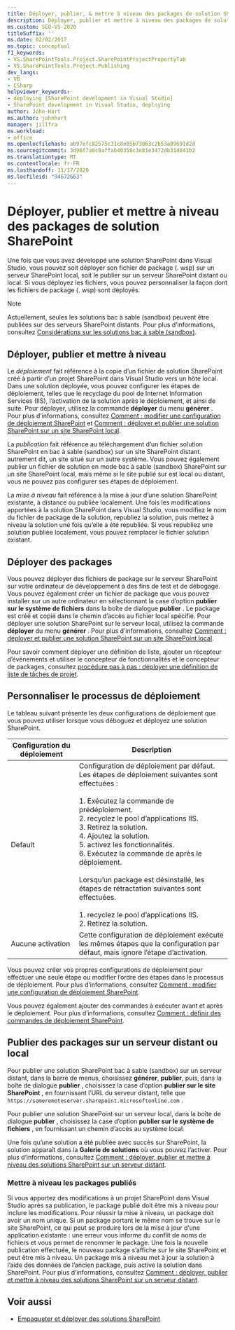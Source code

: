 ```yaml
---
title: Déployer, publier, & mettre à niveau des packages de solution SharePoint
description: Déployer, publier et mettre à niveau des packages de solution SharePoint. Personnaliser le processus de déploiement. Publier des packages sur un serveur distant ou local.
ms.custom: SEO-VS-2020
titleSuffix: ''
ms.date: 02/02/2017
ms.topic: conceptual
f1_keywords:
- VS.SharePointTools.Project.SharePointProjectPropertyTab
- VS.SharePointTools.Project.Publishing
dev_langs:
- VB
- CSharp
helpviewer_keywords:
- deploying [SharePoint development in Visual Studio]
- SharePoint development in Visual Studio, deploying
author: John-Hart
ms.author: johnhart
manager: jillfra
ms.workload:
- office
ms.openlocfilehash: ab97efc82575c31c8e05b73063c2b53a09691d2d
ms.sourcegitcommit: 3d96f7a8c9affab40358c3e81e3472db31d841b2
ms.translationtype: MT
ms.contentlocale: fr-FR
ms.lasthandoff: 11/17/2020
ms.locfileid: "94672663"
---
```

# <a name="deploy-publish-and-upgrade-sharepoint-solution-packages"></a>Déployer, publier et mettre à niveau des packages de solution SharePoint
  Une fois que vous avez développé une solution SharePoint dans Visual Studio, vous pouvez soit déployer son fichier de package (. wsp) sur un serveur SharePoint local, soit le publier sur un serveur SharePoint distant ou local. Si vous déployez les fichiers, vous pouvez personnaliser la façon dont les fichiers de package (. wsp) sont déployés.

> [!NOTE]
> Actuellement, seules les solutions bac à sable (sandbox) peuvent être publiées sur des serveurs SharePoint distants. Pour plus d’informations, consultez [Considérations sur les solutions bac à sable (sandbox)](../sharepoint/sandboxed-solution-considerations.md).

## <a name="deploy-publish-and-upgrade"></a>Déployer, publier et mettre à niveau
 Le *déploiement* fait référence à la copie d’un fichier de solution SharePoint créé à partir d’un projet SharePoint dans Visual Studio vers un hôte local. Dans une solution déployée, vous pouvez configurer les étapes de déploiement, telles que le recyclage du pool de Internet Information Services (IIS), l’activation de la solution après le déploiement, et ainsi de suite. Pour déployer, utilisez la commande **déployer** du menu **générer** . Pour plus d’informations, consultez [Comment : modifier une configuration de déploiement SharePoint](../sharepoint/how-to-edit-a-sharepoint-deployment-configuration.md) et [Comment : déployer et publier une solution SharePoint sur un site SharePoint local](../sharepoint/how-to-deploy-and-publish-a-sharepoint-solution-to-a-local-sharepoint-site.md).

 La *publication* fait référence au téléchargement d’un fichier solution SharePoint en bac à sable (sandbox) sur un site SharePoint distant. autrement dit, un site situé sur un autre système. Vous pouvez également publier un fichier de solution en mode bac à sable (sandbox) SharePoint sur un site SharePoint local, mais même si le site publié sur est local ou distant, vous ne pouvez pas configurer ses étapes de déploiement.

 La *mise à niveau* fait référence à la mise à jour d’une solution SharePoint existante, à distance ou publiée localement. Une fois les modifications apportées à la solution SharePoint dans Visual Studio, vous modifiez le nom du fichier de package de la solution, republiez la solution, puis mettez à niveau la solution une fois qu’elle a été republiée. Si vous republiez une solution publiée localement, vous pouvez remplacer le fichier solution existant.

## <a name="deploy-packages"></a>Déployer des packages
 Vous pouvez déployer des fichiers de package sur le serveur SharePoint sur votre ordinateur de développement à des fins de test et de débogage. Vous pouvez également créer un fichier de package que vous pouvez installer sur un autre ordinateur en sélectionnant la case d’option **publier sur le système de fichiers** dans la boîte de dialogue **publier** . Le package est créé et copié dans le chemin d’accès au fichier local spécifié. Pour déployer une solution SharePoint sur le serveur local, utilisez la commande **déployer** du menu **générer** . Pour plus d’informations, consultez [Comment : déployer et publier une solution SharePoint sur un site SharePoint local](../sharepoint/how-to-deploy-and-publish-a-sharepoint-solution-to-a-local-sharepoint-site.md).

 Pour savoir comment déployer une définition de liste, ajouter un récepteur d’événements et utiliser le concepteur de fonctionnalités et le concepteur de packages, consultez [procédure pas à pas : déployer une définition de liste de tâches de projet](../sharepoint/walkthrough-deploying-a-project-task-list-definition.md).

## <a name="customize-the-deployment-process"></a>Personnaliser le processus de déploiement
 Le tableau suivant présente les deux configurations de déploiement que vous pouvez utiliser lorsque vous déboguez et déployez une solution SharePoint.

|Configuration du déploiement|Description|
|------------------------------|-----------------|
|Default|Configuration de déploiement par défaut. Les étapes de déploiement suivantes sont effectuées :<br /><br /> 1. Exécutez la commande de prédéploiement.<br />2. recyclez le pool d’applications IIS.<br />3. Retirez la solution.<br />4. Ajoutez la solution.<br />5. activez les fonctionnalités.<br />6. Exécutez la commande de après le déploiement.<br /><br /> Lorsqu’un package est désinstallé, les étapes de rétractation suivantes sont effectuées.<br /><br /> 1. recyclez le pool d’applications IIS.<br />2. Retirez la solution.|
|Aucune activation|Cette configuration de déploiement exécute les mêmes étapes que la configuration par défaut, mais ignore l’étape d’activation.|

 Vous pouvez créer vos propres configurations de déploiement pour effectuer une seule étape ou modifier l’ordre des étapes dans le processus de déploiement. Pour plus d’informations, consultez [Comment : modifier une configuration de déploiement SharePoint](../sharepoint/how-to-edit-a-sharepoint-deployment-configuration.md).

 Vous pouvez également ajouter des commandes à exécuter avant et après le déploiement. Pour plus d’informations, consultez [Comment : définir des commandes de déploiement SharePoint](../sharepoint/how-to-set-sharepoint-deployment-commands.md).

## <a name="publish-packages-to-a-remote-or-local-server"></a>Publier des packages sur un serveur distant ou local
 Pour publier une solution SharePoint bac à sable (sandbox) sur un serveur distant, dans la barre de menus, choisissez **générer**, **publier**, puis, dans la boîte de dialogue **publier** , choisissez la case d’option **publier sur le site SharePoint** , en fournissant l’URL du serveur distant, telle que `https://someremoteserver.sharepoint.microsoftonline.com` .

 Pour publier une solution SharePoint sur un serveur local, dans la boîte de dialogue **publier** , choisissez la case d’option **publier sur le système de fichiers** , en fournissant un chemin d’accès au système local.

 Une fois qu’une solution a été publiée avec succès sur SharePoint, la solution apparaît dans la **Galerie de solutions** où vous pouvez l’activer. Pour plus d’informations, consultez [Comment : déployer, publier et mettre à niveau des solutions SharePoint sur un serveur distant](../sharepoint/how-to-deploy-publish-and-upgrade-sharepoint-solutions-on-a-remote-server.md).

### <a name="upgrade-published-packages"></a>Mettre à niveau les packages publiés
 Si vous apportez des modifications à un projet SharePoint dans Visual Studio après sa publication, le package publié doit être mis à niveau pour inclure les modifications. Pour réussir la mise à niveau, un package doit avoir un nom unique. Si un package portant le même nom se trouve sur le site SharePoint, ce qui peut se produire lors de la mise à jour d’une application existante : une erreur vous informe du conflit de noms de fichiers et vous permet de renommer le package. Une fois la nouvelle publication effectuée, le nouveau package s’affiche sur le site SharePoint et peut être mis à niveau. Un package mis à niveau met à jour la solution à l’aide des données de l’ancien package, puis active la solution dans SharePoint. Pour plus d’informations, consultez [Comment : déployer, publier et mettre à niveau des solutions SharePoint sur un serveur distant](../sharepoint/how-to-deploy-publish-and-upgrade-sharepoint-solutions-on-a-remote-server.md).

## <a name="see-also"></a>Voir aussi
- [Empaqueter et déployer des solutions SharePoint](../sharepoint/packaging-and-deploying-sharepoint-solutions.md)
